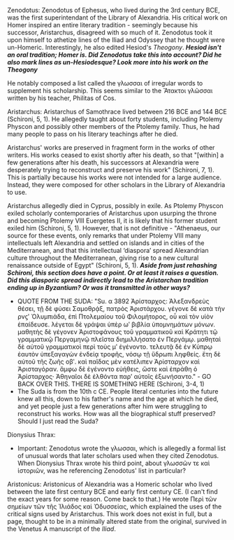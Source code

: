Zenodotus:
Zenodotus of Ephesus, who lived during the 3rd century BCE, was the first superintendant of the Library of Alexandria. His critical work on Homer inspired an entire literary tradition - seemingly because his successor, Aristarchus, disagreed with so much of it. Zenodotus took it upon himself to athetize lines of the Iliad and Odyssey that he thought were un-Homeric. Interestingly, he also edited Hesiod's _Theogony_. ***Hesiod isn't an oral tradition; Homer is. Did Zenodotus take this into account? Did he also mark lines as un-Hesiodesque? Look more into his work on the _Theogony_***

He notably composed a list called the γλωσσαι of irregular words to supplement his scholarship. This seems similar to the Ἄτακτοι γλῶσσαι written by his teacher, Philitas of Cos. 

Aristarchus:
Aristarchus of Samothrace lived between 216 BCE and 144 BCE (Schironi, 5, 1). He allegedly taught about forty students, including Ptolemy Physcon and possibly other members of the Ptolemy family. Thus, he had many people to pass on his literary teachings after he died. 

Aristarchus' works are preserved in fragment form in the works of other writers. His works ceased to exist shortly after his death, so that "[within] a few generations after his death, his successors at Alexandria were desperately trying to reconstruct and preserve his work" (Schironi, 7, 1). This is partially because his works were not intended for a large audience. Instead, they were composed for other scholars in the Library of Alexandria to use.

Aristarchus allegedly died in Cyprus, possibly in exile. As Ptolemy Physcon exiled scholarly contemporaries of Aristarchus upon usurping the throne and becoming Ptolemy VIII Euergetes II, it is likely that his former student exiled him (Schironi, 5, 1). However, that is not definitive - "Athenaeus, our source for these events, only remarks that under Ptolemy VIII many intellectuals left Alexandria and settled on islands and in cities of the Mediterranean, and that this intellectual ‘diaspora’ spread Alexandrian culture throughout the Mediterranean, giving rise to a new cultural renaissance outside of Egypt" (Schironi, 5, 1). ***Aside from just rehashing Schironi, this section does have a point. Or at least it raises a question. Did this diasporic spread indirectly lead to the Aristarchan tradition ending up in Byzantium? Or was it transmitted in other ways?***

* QUOTE FROM THE SUDA: "Su. α 3892 Ἀρίσταρχος: Ἀλεξανδρεὺς θέσει, τῇ δὲ φύσει Σαμοθρᾴξ, πατρὸς Ἀριστάρχου. γέγονε δὲ κατὰ τὴν ρνϛʹ Ὀλυμπιάδα, ἐπὶ Πτολεμαίου τοῦ Φιλομήτορος, οὗ καὶ τὸν υἱὸν ἐπαίδευσε. λέγεται δὲ γράψαι ὑπὲρ ωʹ βιβλία ὑπομνημάτων μόνων. μαθητὴς δὲ γέγονεν Ἀριστοφάνους τοῦ γραμματικοῦ καὶ Κράτητι τῷ γραμματικῷ Περγαμηνῷ πλεῖστα διημιλλήσατο ἐν Περγάμῳ. μαθηταὶ δὲ αὐτοῦ γραμματικοὶ περὶ τοὺς μʹ ἐγένοντο. τελευτᾷ δὲ ἐν Κύπρῳ
ἑαυτὸν ὑπεξαγαγὼν ἐνδείᾳ τροφῆς, νόσῳ τῇ ὕδρωπι ληφθείς. ἔτη δὲ αὐτοῦ τῆς ζωῆς οβʹ. καὶ παῖδας μὲν κατέλιπεν Ἀρίσταρχον καὶ Ἀρισταγόραν. ἄμφω δὲ ἐγένοντο εὐήθεις, ὥστε καὶ ἐπράθη ὁ Ἀρίσταρχος· Ἀθηναῖοι δὲ ἐλθόντα παρ’ αὐτοῖς ἐξωνήσαντο." - GO BACK OVER THIS. THERE IS SOMETHING HERE (Schironi, 3-4, 1) 
 * The Suda is from the 10th c CE. People literal centuries into the future knew all this, down to his father's name and the age at which he died, and yet people just a few generations after him were struggling to reconstruct his works. How was all the biographical stuff preserved? Should I just read the Suda?

Dionysius Thrax:
* Important: Zenodotus wrote the γλωσσαι, which is allegedly a formal list of unusual words that later scholars used when they cited Zenodotus. When Dionysius Thrax  wrote his third point, about γλωσσῶν τε καὶ ἱστοριῶν, was he referencing Zenodotus' list in particular?

Aristonicus:
Aristonicus of Alexandria was a Homeric scholar who lived between the late first century BCE and early first century CE. (I can't find the exact years for some reason. Come back to that.) He wrote Περὶ τῶν σημείων τῶν τῆς Ἰλιάδος καὶ Ὀδυσσείας, which explained the uses of the critical signs used by Aristarchus. This work does not exist in full, but a page, thought to be in a minimally altered state from the original, survived in the Venetus A manuscript of the _Iliad_.
